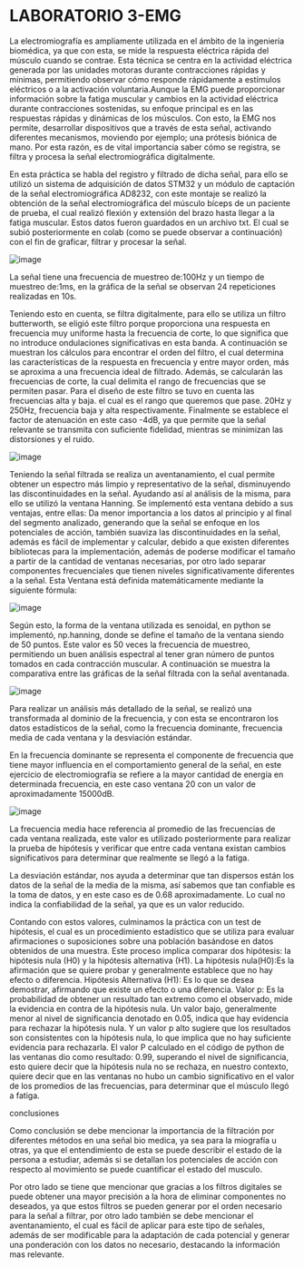 # LABORATORIO 3-EMG

La electromiografía es ampliamente utilizada en el ámbito de la ingeniería biomédica, ya que con esta, se mide la respuesta eléctrica rápida del músculo cuando se contrae. Esta técnica se centra en la actividad eléctrica generada por las unidades motoras durante contracciones rápidas y mínimas, permitiendo observar cómo responde rápidamente a estímulos eléctricos o a la activación voluntaria.Aunque la EMG puede proporcionar información sobre la fatiga muscular y cambios en la actividad eléctrica durante contracciones sostenidas, su enfoque principal es en las respuestas rápidas y dinámicas de los músculos. Con esto, la EMG nos permite, desarrollar dispositivos que a través de esta señal, activando diferentes mecanismos, moviendo por ejemplo; una prótesis biónica de mano. Por esta razón, es de vital importancia saber cómo se registra, se filtra y procesa la señal electromiográfica digitalmente.


En esta práctica se habla del registro y filtrado de dicha señal, para ello se utilizó un sistema de adquisición de datos STM32 y un módulo de captación de la señal electromiográfica AD8232, con este montaje se realizó la obtención de la señal electromiográfica del músculo bíceps de un paciente de prueba, el cual realizó flexión y extensión del brazo hasta llegar a la fatiga muscular. Estos datos fueron guardados en un archivo txt. El cual se subió posteriormente en colab (como se puede observar a continuación) con el fin de graficar, filtrar y procesar la señal.

![image](https://github.com/user-attachments/assets/47df8b88-1503-44fd-9021-3ed87aa7da5e)


La señal tiene una frecuencia de muestreo de:100Hz  y un tiempo de muestreo de:1ms, en la gráfica de la señal se observan 24 repeticiones realizadas en 10s.

Teniendo esto en cuenta, se filtra digitalmente, para ello se utiliza un filtro butterworth, se eligió este filtro porque proporciona una respuesta en frecuencia muy uniforme hasta la frecuencia de corte, lo que significa que no introduce ondulaciones significativas en esta banda. A continuación se muestran los cálculos para encontrar el orden del filtro, el cual determina las características de la respuesta en frecuencia y entre mayor orden, más se aproxima a una frecuencia ideal de filtrado. Además, se calcularán las frecuencias de corte, la cual delimita el rango de frecuencias que se permiten pasar.
Para el diseño de este filtro se tuvo en cuenta las frecuencias alta y baja. el cual es el rango que queremos que pase. 20Hz y 250Hz, frecuencia baja y alta respectivamente. Finalmente se establece el factor de atenuación en este caso -4dB, ya que permite que la señal relevante se transmita con suficiente fidelidad, mientras se minimizan las distorsiones y el ruido.

 ![image](https://github.com/user-attachments/assets/d1c05308-76af-4b4c-aab0-2d4a9802d970)


Teniendo la señal filtrada se realiza un aventanamiento, el cual permite obtener un espectro más limpio y representativo de la señal, disminuyendo las discontinuidades en la señal.  Ayudando así al análisis de la misma, para ello se utilizó la ventana Hanning. 
Se implementó esta ventana debido a sus ventajas, entre ellas:
Da menor importancia a los datos al principio y al final del segmento analizado, generando que la señal se enfoque en los potenciales de acción, también suaviza las discontinuidades en la señal, además es fácil de implementar y calcular, debido a que existen diferentes bibliotecas para la implementación, además de poderse modificar el tamaño a partir de la cantidad de ventanas necesarias, por otro lado separar componentes frecuenciales que tienen niveles significativamente diferentes a la señal. 
Esta Ventana está definida matemáticamente mediante la siguiente fórmula:

![image](https://github.com/user-attachments/assets/d99418c0-944a-447a-ba0a-c4ff3aeacca8)


Según esto, la forma de la ventana utilizada es senoidal, en python se implementó, np.hanning, donde se define el tamaño de la ventana siendo de 50 puntos. Este valor es 50 veces la frecuencia de muestreo, permitiendo un buen análisis espectral al tener gran número de puntos tomados en cada contracción muscular. 
A continuación se muestra la comparativa entre las gráficas de la señal filtrada con la señal aventanada. 

![image](https://github.com/user-attachments/assets/201ad46d-eec3-46a1-b840-1a517d3ab098)

Para realizar un análisis más detallado de la señal, se realizó una transformada al dominio de la frecuencia, y con esta se encontraron los datos estadísticos de la señal, como la frecuencia dominante, frecuencia  media de cada ventana y la desviación estándar.

En la frecuencia dominante se representa el componente de frecuencia que tiene mayor influencia en el comportamiento general de la señal, en este ejercicio de electromiografía se refiere a la mayor cantidad de energía en determinada frecuencia, en este caso ventana 20 con un valor de aproximadamente 15000dB.

![image](https://github.com/user-attachments/assets/dec69dba-09e1-40b0-a898-ff3af70e685b)

La frecuencia media hace referencia al promedio de las frecuencias de cada ventana realizada, este valor es utilizado posteriormente para realizar la prueba de hipótesis y verificar que entre cada ventana existan cambios significativos para determinar que realmente se llegó a la fatiga.  

La desviación estándar, nos ayuda a determinar que tan dispersos están los datos de la señal de la media de la misma, así sabemos que tan confiable es la toma de datos, y en este caso es de 0.68 aproximadamente. Lo cual no indica la confiabilidad de la señal, ya que es un valor reducido.

Contando con estos valores, culminamos la práctica con un test de hipótesis, el cual es un procedimiento estadístico que se utiliza para evaluar afirmaciones o suposiciones sobre una población basándose en datos obtenidos de una muestra. Este proceso implica comparar dos hipótesis: la hipótesis nula (H0) y la hipótesis alternativa (H1). 
La hipótesis nula(H0):Es la afirmación que se quiere probar y generalmente establece que no hay efecto o diferencia.
Hipótesis Alternativa (H1): Es lo que se desea demostrar, afirmando que existe un efecto o una diferencia.
Valor p: Es la probabilidad de obtener un resultado tan extremo como el observado, mide la evidencia en contra de la hipótesis nula. Un valor bajo, generalmente menor al nivel de significancia denotado en 0.05, indica que hay evidencia para rechazar la hipótesis nula. Y  un valor p alto sugiere que los resultados son consistentes con la hipótesis nula, lo que implica que no hay suficiente evidencia para rechazarla.
El valor P calculado en el código de python de las ventanas dio como resultado: 0.99, superando el nivel de significancia, esto quiere decir que la hipótesis nula no se rechaza, en nuestro contexto, quiere decir que en las ventanas no hubo un cambio significativo en el valor de los promedios de las frecuencias, para determinar que el músculo llegó a fatiga.

conclusiones

Como conclusión se debe mencionar la importancia de la filtración por diferentes métodos en una señal bio medica, ya sea para la miografía u otras, ya que el entendimiento de esta se puede describir el estado de la persona a estudiar, además si se detallan los potenciales de acción con respecto al movimiento se puede cuantificar el estado del musculo.

Por otro lado se tiene que mencionar que gracias a los filtros digitales se puede obtener una mayor precisión a la hora de eliminar componentes no deseados, ya que estos filtros se pueden generar por el orden necesario para la señal a filtrar, por otro lado también se debe mencionar el aventanamiento, el cual es fácil de aplicar para este tipo de señales, además de ser modificable para la adaptación de cada potencial y generar una ponderación con los datos no necesario, destacando la información mas relevante.
